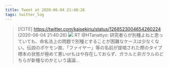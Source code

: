 ```yaml
---
title: Tweet at 2020-06-04 21:40:26
tags: twitter_log
---
```


> [!CITE] https://twitter.com/kaisekiriu/status/1268523004654260224 (2020-06-04 21:40:26)
> ![](https://twitter.com/kaisekiriu/status/1268523004654260224)
> RT @HTanattyo: 研究者らが別種よねと思っていても、命名法上の問題で別種とすることが困難なケースは少なくない。伝説のポケモン故、「ファイヤー」等の名前が提唱された際のタイプ標本の状態が極めて悪いorもはや存在しておらず、ガラルと非ガラルのどちらが新種なのかという議論…
